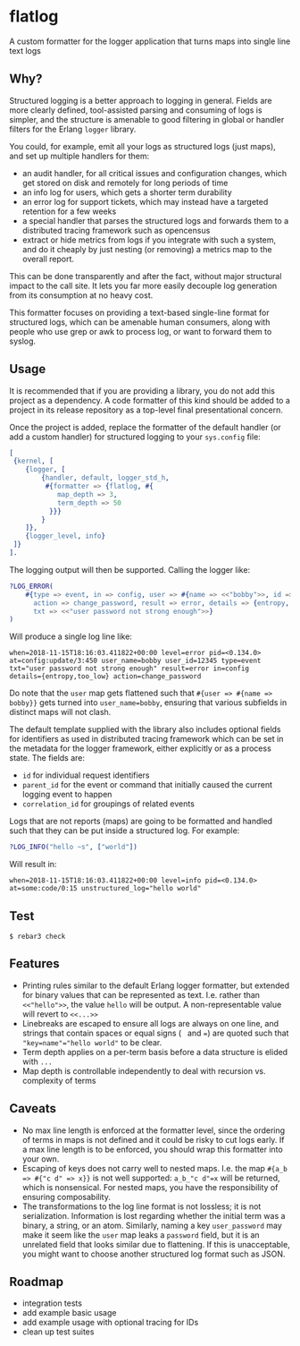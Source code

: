 flatlog
=====

A custom formatter for the logger application that turns maps into single line text logs

Why?
----

Structured logging is a better approach to logging in general. Fields are more clearly defined, tool-assisted parsing and consuming of logs is simpler, and the structure is amenable to good filtering in global or handler filters for the Erlang `logger` library.

You could, for example, emit all your logs as structured logs (just maps), and set up multiple handlers for them:

- an audit handler, for all critical issues and configuration changes, which get stored on disk and remotely for long periods of time
- an info log for users, which gets a shorter term durability
- an error log for support tickets, which may instead have a targeted retention for a few weeks
- a special handler that parses the structured logs and forwards them to a distributed tracing
  framework such as opencensus
- extract or hide metrics from logs if you integrate with such a system, and do it cheaply by
  just nesting (or removing) a metrics map to the overall report.

This can be done transparently and after the fact, without major structural impact to the call site. It lets you far more easily decouple log generation from its consumption at no heavy cost.

This formatter focuses on providing a text-based single-line format for structured logs, which can be amenable human consumers, along with people who use grep or awk to process log, or want to forward them to syslog.

Usage
-----

It is recommended that if you are providing a library, you do not add this
project as a dependency. A code formatter of this kind should be added to a
project in its release repository as a top-level final presentational concern.

Once the project is added, replace the formatter of the default handler (or add a custom handler) for structured logging to your `sys.config` file:

```erlang
[
 {kernel, [
    {logger, [
        {handler, default, logger_std_h,
         #{formatter => {flatlog, #{
            map_depth => 3,
            term_depth => 50
          }}}
        }
    ]},
    {logger_level, info}
 ]}
].
```

The logging output will then be supported. Calling the logger like:

```erlang
?LOG_ERROR(
    #{type => event, in => config, user => #{name => <<"bobby">>, id => 12345},
      action => change_password, result => error, details => {entropy, too_low},
      txt => <<"user password not strong enough">>}
)
```

Will produce a single log line like:
```
when=2018-11-15T18:16:03.411822+00:00 level=error pid=<0.134.0>
at=config:update/3:450 user_name=bobby user_id=12345 type=event
txt="user password not strong enough" result=error in=config
details={entropy,too_low} action=change_password
```

Do note that the `user` map gets flattened such that `#{user => #{name => bobby}}` gets
turned into `user_name=bobby`, ensuring that various subfields in distinct maps
will not clash.

The default template supplied with the library also includes optional fields for
identifiers as used in distributed tracing framework which can be set in the metadata
for the logger framework, either explicitly or as a process state. The fields are:

- `id` for individual request identifiers
- `parent_id` for the event or command that initially caused the current logging event to happen
- `correlation_id` for groupings of related events


Logs that are not reports (maps) are going to be formatted and handled such that they can be
put inside a structured log. For example:

```erlang
?LOG_INFO("hello ~s", ["world"])
```

Will result in:

```
when=2018-11-15T18:16:03.411822+00:00 level=info pid=<0.134.0>
at=some:code/0:15 unstructured_log="hello world"
```

Test
----

    $ rebar3 check

Features
--------

- Printing rules similar to the default Erlang logger formatter, but extended for
  binary values that can be represented as text. I.e. rather than `<<"hello">>`, the
  value `hello` will be output. A non-representable value will revert to `<<...>>`
- Linebreaks are escaped to ensure all logs are always on one line, and strings that
  contain spaces or equal signs (` ` and `=`) are quoted such that
  `"key=name"="hello world"` to be clear.
- Term depth applies on a per-term basis before a data structure is elided with `...`
- Map depth is controllable independently to deal with recursion vs. complexity of terms

Caveats
-------

- No max line length is enforced at the formatter level, since the ordering of terms
  in maps is not defined and it could be risky to cut logs early. If a max line length
  is to be enforced, you should wrap this formatter into your own.
- Escaping of keys does not carry well to nested maps. I.e. the map
  `#{a_b => #{"c d" => x}}` is not well supported: `a_b_"c d"=x` will be returned, which
  is nonsensical. For nested maps, you have the responsibility of ensuring composability.
- The transformations to the log line format is not lossless; it is not serialization.
  Information is lost regarding whether the initial term was a binary, a string, or an
  atom. Similarly, naming a key `user_password` may make it seem like the `user` map
  leaks a `password` field, but it is an unrelated field that looks similar due to flattening.
  If this is unacceptable, you might want to choose another structured log format such
  as JSON.

Roadmap
-------

- integration tests
- add example basic usage
- add example usage with optional tracing for IDs
- clean up test suites
